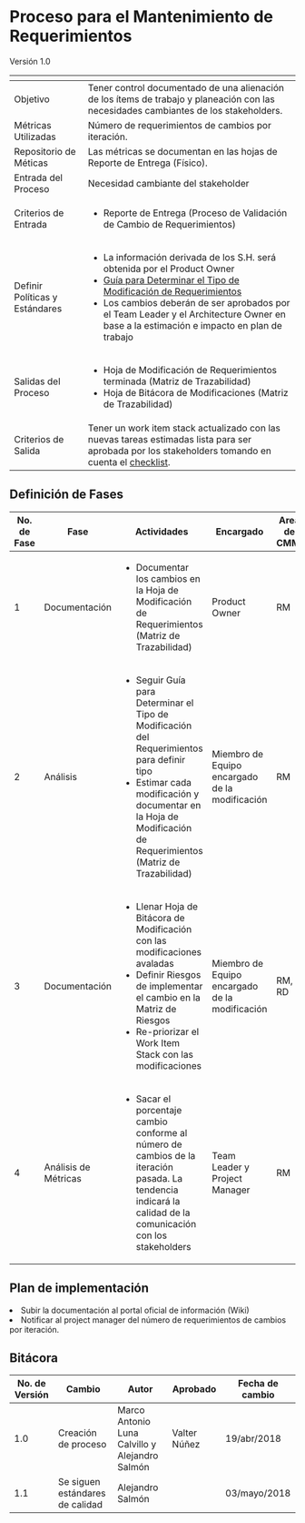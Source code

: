 # Proceso para el Mantenimiento de Requerimientos
Versión 1.0


[]() | []()
---|---
Objetivo | Tener control documentado de una alienación de los ítems de trabajo y planeación con las necesidades cambiantes de los stakeholders.
Métricas Utilizadas | Número de requerimientos de cambios por iteración.
Repositorio de Méticas | Las métricas se documentan en las hojas de Reporte de Entrega (Físico).
Entrada del Proceso | Necesidad cambiante del stakeholder
Criterios de Entrada | <ul><li>Reporte de Entrega (Proceso de Validación de Cambio de Requerimientos)</li></ul>
Definir Políticas y Estándares | <ul><li>La información derivada de los S.H. será obtenida por el Product Owner</li><li>[Guía para Determinar el Tipo de Modificación de Requerimientos](https://github.com/CaveLabs-1/Wiki/blob/0ed57487486108e0fc03a4e959d28df64023f436/Requerimientos/Gu%C3%ADas/GuiaTipoModificaci%C3%B3n.md)</li><li>Los cambios deberán de ser aprobados por el Team Leader y el Architecture Owner en base a la estimación e impacto en plan de trabajo</li></ul>
Salidas del Proceso | <ul><li>Hoja de Modificación de Requerimientos terminada (Matriz de Trazabilidad)</li><li>Hoja de Bitácora de Modificaciones (Matriz de Trazabilidad)</li></ul>
Criterios de Salida | Tener un work item stack actualizado con las nuevas tareas estimadas lista para ser aprobada por los stakeholders tomando en cuenta el [checklist](https://docs.google.com/spreadsheets/d/1Qdeju7n6dh7wOWlaw57vKN85p28M7GicYQ6sQAAAvIw/edit?usp=sharing).

## Definición de Fases


No. de Fase | Fase | Actividades | Encargado | Area de CMMI
------------|------|-------------|----------- | ---
1 | Documentación | <ul><li>Documentar los cambios en la Hoja de Modificación de Requerimientos (Matriz de Trazabilidad)</li></ul> | Product Owner | RM
2 | Análisis | <ul><li>Seguir Guía para Determinar el Tipo de Modificación del Requerimientos para definir tipo</li><li>Estimar cada modificación y documentar en la Hoja de Modificación de Requerimientos (Matriz de Trazabilidad)</li></ul> | Miembro de Equipo encargado de la modificación | RM
3 | Documentación | <ul><li>Llenar Hoja de Bitácora de Modificación con las modificaciones avaladas</li><li>Definir Riesgos de implementar el cambio en la Matriz de Riesgos</li><li>Re-priorizar el Work Item Stack con las modificaciones</li></ul> | Miembro de Equipo encargado de la modificación | RM, RD
4 | Análisis de Métricas | <ul><li>Sacar el porcentaje cambio conforme al número de cambios de la iteración pasada. La tendencia indicará la calidad de la comunicación con los stakeholders</li></ul> | Team Leader y Project Manager | RM

## Plan de implementación
<li>Subir la documentación al portal oficial de información (Wiki)</li>
<li>Notificar al project manager del número de requerimientos de cambios por iteración.</li>

## Bitácora

No. de Versión | Cambio | Autor | Aprobado | Fecha de cambio
---------------|--------|-------|----------|----------------
1.0 | Creación de proceso | Marco Antonio Luna Calvillo y Alejandro Salmón | Valter Núñez | 19/abr/2018
1.1 | Se siguen estándares de calidad | Alejandro Salmón |  | 03/mayo/2018
